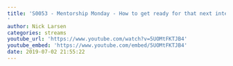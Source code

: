 ```yaml
---
title: 'S0053 - Mentorship Monday - How to get ready for that next interview
'
author: Nick Larsen
categories: streams
youtube_url: 'https://www.youtube.com/watch?v=5UOMtFKTJB4'
youtube_embed: 'https://www.youtube.com/embed/5UOMtFKTJB4'
date: 2019-07-02 21:55:22
---
```


